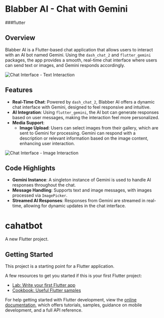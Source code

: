 

# Blabber AI - Chat with Gemini
###flutter

## Overview
Blabber AI is a Flutter-based chat application that allows users to interact with an AI bot named Gemini. Using the `dash_chat_2` and `flutter_gemini` packages, the app provides a smooth, real-time chat interface where users can send text or images, and Gemini responds accordingly.

![Chat Interface - Text Interaction](https://github.com/username/repo-name/blob/main/path-to-your-image.png)

## Features
- **Real-Time Chat**: Powered by `dash_chat_2`, Blabber AI offers a dynamic chat interface with Gemini, designed to feel responsive and intuitive.
- **AI Integration**: Using `flutter_gemini`, the AI bot can generate responses based on user messages, making the interaction feel more personalized.
- **Media Support**:
  - **Image Upload**: Users can select images from their gallery, which are sent to Gemini for processing. Gemini can respond with a description or relevant information based on the image content, enhancing user interaction.

![Chat Interface - Image Interaction](https://github.com/username/repo-name/blob/main/path-to-your-image.png)

## Code Highlights
- **Gemini Instance**: A singleton instance of Gemini is used to handle AI responses throughout the chat.
- **Message Handling**: Supports text and image messages, with images processed via `ImagePicker`.
- **Streamed AI Responses**: Responses from Gemini are streamed in real-time, allowing for dynamic updates in the chat interface.



# cahatbot

A new Flutter project.

## Getting Started

This project is a starting point for a Flutter application.

A few resources to get you started if this is your first Flutter project:

- [Lab: Write your first Flutter app](https://docs.flutter.dev/get-started/codelab)
- [Cookbook: Useful Flutter samples](https://docs.flutter.dev/cookbook)

For help getting started with Flutter development, view the
[online documentation](https://docs.flutter.dev/), which offers tutorials,
samples, guidance on mobile development, and a full API reference.
